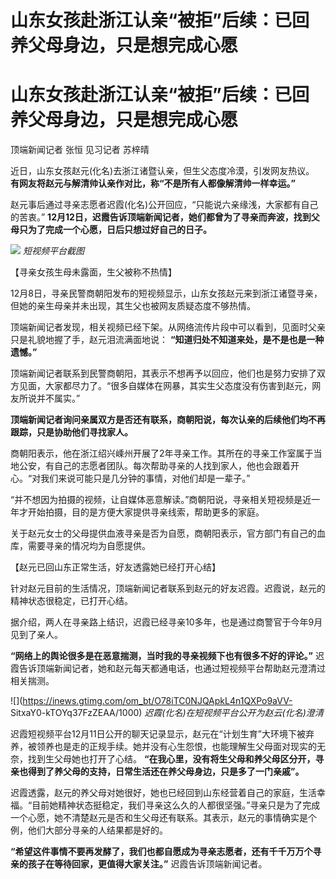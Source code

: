 # 山东女孩赴浙江认亲“被拒”后续：已回养父母身边，只是想完成心愿

# 山东女孩赴浙江认亲“被拒”后续：已回养父母身边，只是想完成心愿

顶端新闻记者 张恒 见习记者 苏梓晴

近日，山东女孩赵元(化名)去浙江诸暨认亲，但生父态度冷漠，引发网友热议。 **有网友将赵元与解清帅认亲作对比，称“不是所有人都像解清帅一样幸运。”**

赵元事后通过寻亲志愿者迟霞(化名)公开回应，“只能说六亲缘浅，大家都有自己的苦衷。”
**12月12日，迟霞告诉顶端新闻记者，她们都曾为了寻亲而奔波，找到父母只为了完成一个心愿，日后只想过好自己的日子。**

![](https://inews.gtimg.com/om_bt/OyBmhvGgdlq5rshnn3I0vfpvwFbEJRSMlPTNpW36uLMZkAA/1000)
_短视频平台截图_

【寻亲女孩生母未露面，生父被称不热情】

12月8日，寻亲民警商朝阳发布的短视频显示，山东女孩赵元来到浙江诸暨寻亲，但她的亲生母亲并未出现，其生父也被网友质疑态度不够热情。

顶端新闻记者发现，相关视频已经下架。从网络流传片段中可以看到，见面时父亲只是礼貌地握了手，赵元泪流满面地说：
**“知道归处不知道来处，是不是也是一种遗憾。”**

顶端新闻记者联系到民警商朝阳，其表示不想再予以回应，他们也是努力安排了双方见面，大家都尽力了。“很多自媒体在网暴，其实生父态度没有伤害到赵元，网友所说并不属实。”

**顶端新闻记者询问亲属双方是否还有联系，商朝阳说，每次认亲的后续他们均不再跟踪，只是协助他们寻找家人。**

商朝阳表示，他在浙江绍兴嵊州开展了2年寻亲工作。其所在的寻亲工作室属于当地公安，有自己的志愿者团队。每次帮助寻亲的人找到家人，他也会跟着开心。“对我们来说可能只是几分钟的事情，对他们却是一辈子。”

“并不想因为拍摄的视频，让自媒体恶意解读。”商朝阳说，寻亲相关短视频是近一年才开始拍摄，目的是方便大家提供寻亲线索，帮助更多的家庭。

关于赵元女士的父母提供血液寻亲是否为自愿，商朝阳表示，官方部门有自己的血库，需要寻亲的情况均为自愿提供。

【赵元已回山东正常生活，好友透露她已经打开心结】

针对赵元目前的生活情况，顶端新闻记者联系到赵元的好友迟霞。迟霞说，赵元的精神状态很稳定，已打开心结。

据介绍，两人在寻亲路上结识，迟霞已经寻亲10多年，也是通过商警官于今年9月见到了亲人。

**“网络上的舆论很多是在恶意揣测，当时我的寻亲视频下也有很多不好的评论。”**
迟霞告诉顶端新闻记者，她和赵元每天都通电话，也通过短视频平台帮助赵元澄清过相关揣测。

![](https://inews.gtimg.com/om_bt/O78iTC0NJQApkL4n1QXPo9aVV-
SitxaY0-kTOYq37FzZEAA/1000) _迟霞(化名)在短视频平台公开为赵云(化名)澄清_

迟霞短视频平台12月11日公开的聊天记录显示，赵元在“计划生育”大环境下被弃养，被领养也是走的正规手续。她并没有心生怨恨，也能理解生父母面对现实的无奈，找到生父母她也打开了心结。
**“在我心里，没有将生父母和养父母区分开，寻亲也得到了养父母的支持，日常生活还在养父母身边，只是多了一门亲戚”。**

迟霞透露，赵元的养父母对她很好，她也已经回到山东经营着自己的家庭，生活幸福。“目前她精神状态挺稳定，我们寻亲这么久的人都很坚强。”寻亲只是为了完成一个心愿，她不清楚赵元是否和生父母还有联系。其表示，赵元的事情确实是个例，他们大部分寻亲的人结果都是好的。

**“希望这件事情不要再发酵了，我们也都自愿成为寻亲志愿者，还有千千万万个寻亲的孩子在等待回家，更值得大家关注。”** 迟霞告诉顶端新闻记者。

